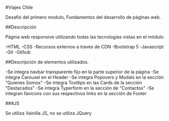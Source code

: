 #Viajes Chile

Desafió del primero modulo, Fundamentos del desarrollo de páginas web.

##Descripción

Página web responsive utilizando todas las tecnologías vistas en el módulo

-HTML
-CSS
-Recursos externos a traves de CDN
-Bootstrap 5
-Javascript
-Git
-Github

##Descripción de elementos utilizados.

-Se integra navbar transparente fijo en la parte superior de la página
-Se integra Carousel en el Header
-Se integra Popovers y Modals en la sección "Quienes Somos"
-Se integra Tooltips en las Cards de la sección "Destacados"
-Se integra Typerform en la sección de "Contactos"
-Se integran favicons con sus respectivos links en la sección de Footer

###JS

Se utiliza Vainilla JS, no se utiliza JQuery


